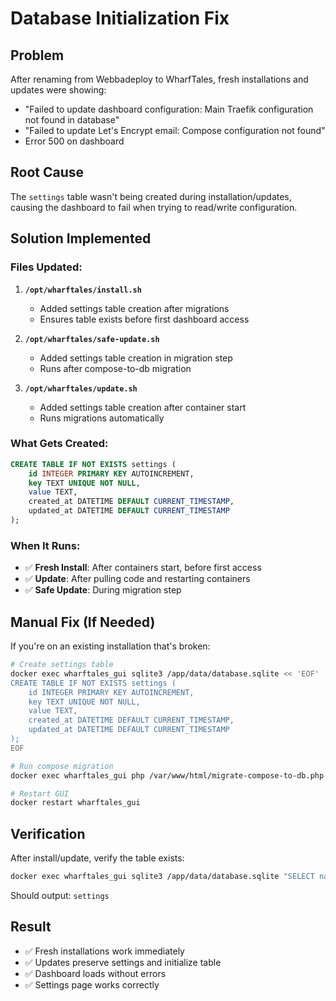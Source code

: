 # Database Initialization Fix

## Problem
After renaming from Webbadeploy to WharfTales, fresh installations and updates were showing:
- "Failed to update dashboard configuration: Main Traefik configuration not found in database"
- "Failed to update Let's Encrypt email: Compose configuration not found"
- Error 500 on dashboard

## Root Cause
The `settings` table wasn't being created during installation/updates, causing the dashboard to fail when trying to read/write configuration.

## Solution Implemented

### Files Updated:

1. **`/opt/wharftales/install.sh`**
   - Added settings table creation after migrations
   - Ensures table exists before first dashboard access

2. **`/opt/wharftales/safe-update.sh`**
   - Added settings table creation in migration step
   - Runs after compose-to-db migration

3. **`/opt/wharftales/update.sh`**
   - Added settings table creation after container start
   - Runs migrations automatically

### What Gets Created:

```sql
CREATE TABLE IF NOT EXISTS settings (
    id INTEGER PRIMARY KEY AUTOINCREMENT,
    key TEXT UNIQUE NOT NULL,
    value TEXT,
    created_at DATETIME DEFAULT CURRENT_TIMESTAMP,
    updated_at DATETIME DEFAULT CURRENT_TIMESTAMP
);
```

### When It Runs:

- ✅ **Fresh Install**: After containers start, before first access
- ✅ **Update**: After pulling code and restarting containers
- ✅ **Safe Update**: During migration step

## Manual Fix (If Needed)

If you're on an existing installation that's broken:

```bash
# Create settings table
docker exec wharftales_gui sqlite3 /app/data/database.sqlite << 'EOF'
CREATE TABLE IF NOT EXISTS settings (
    id INTEGER PRIMARY KEY AUTOINCREMENT,
    key TEXT UNIQUE NOT NULL,
    value TEXT,
    created_at DATETIME DEFAULT CURRENT_TIMESTAMP,
    updated_at DATETIME DEFAULT CURRENT_TIMESTAMP
);
EOF

# Run compose migration
docker exec wharftales_gui php /var/www/html/migrate-compose-to-db.php

# Restart GUI
docker restart wharftales_gui
```

## Verification

After install/update, verify the table exists:

```bash
docker exec wharftales_gui sqlite3 /app/data/database.sqlite "SELECT name FROM sqlite_master WHERE type='table' AND name='settings';"
```

Should output: `settings`

## Result

- ✅ Fresh installations work immediately
- ✅ Updates preserve settings and initialize table
- ✅ Dashboard loads without errors
- ✅ Settings page works correctly
